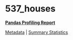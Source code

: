 # 537_houses

[**Pandas Profiling Report**](https://epistasislab.github.io/pmlb/profile/537_houses.html)

[Metadata](metadata.yaml) | [Summary Statistics](summary_stats.tsv)

